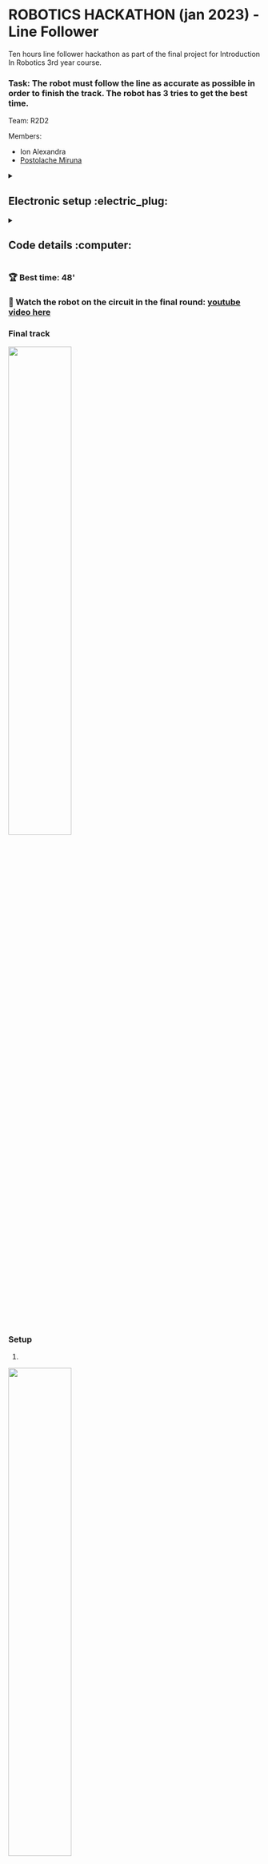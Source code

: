 # ROBOTICS HACKATHON (jan 2023) - Line Follower
Ten hours line follower hackathon as part of the final project for Introduction In Robotics 3rd year course.
### Task: The robot must follow the line as accurate as possible in order to finish the track. The robot has 3 tries to get the best time.

Team: R2D2

Members: 
  - Ion Alexandra
  - [Postolache Miruna](https://github.com/postolache-andreea-miruna/LineFollower)



<details>
<summary> <h2>Electronic setup :electric_plug:</h2> </summary>
<br>

### Components list
![image](https://user-images.githubusercontent.com/96074975/212561004-faaa97f3-109b-4f6d-b739-f99f38cf0c95.png)

      1.Arduino Uno
      2.Zip-ties
      3.Power source - LiPo battery
      4.2 Wheels
      5.Wires set for the line sensor (female - male)
      6.QTR-8A reflectance sensor, along with screws
      7.Ball caster
      8.Extra wires from the rest of components (male - male)
      9.3D printed Chassis
      10.Breadboard - medium (400pts)
      11.L293D motor driver
      12.2 DC motors

### Driver Connection table

![image](https://user-images.githubusercontent.com/96074975/212561232-9d6eca06-67b3-482b-acb4-5dcb3b32a5fd.png)


![image](https://user-images.githubusercontent.com/96074975/212561191-978ec6ae-f99f-4c5c-b6c9-7873e568f8b0.png)

### Motors and Sensor Connection scheme

![image](https://user-images.githubusercontent.com/96074975/212561261-3b9fd04a-e0c5-4bee-8ba6-5a4bf120d826.png)

</details>

<details>
<summary> <h2>Code details :computer:</h2> </summary>
<br>
<details>
<summary> <h3>PID</h3> </summary>

First it is better to start by changing just kp value. 

      Increase the value if the robot can not do a turn;
      
      Decrease the value if the robot do not follow the line becouse of overshooting

After finding a resonable kp value, next step is to change kd value by

      Increasing till the robot doesn't wobble to much and also takes better turns.

The final values for PID control

      float kp = 140; 
      float ki = 0;
      float kd = 180; 
 
 Other tries
 
      BEST CASES
      //Case 1:  follow the linie roughly, slow
      baseSpeed = 150;
      
      float kp = 5; 
      float ki = 0;
      float kd = 0;
      
      //Case 2:  follow the linie roughly, slow
      baseSpeed = 170;
      
      float kp = 7; 
      float ki = 0;
      float kd = 2;
      
      WORST CASES
      //Case 3:  not follow the linie
      baseSpeed = 160;
      
      float kp = 6; 
      float ki = 0;
      float kd = 0;

      //Case 4:  not follow the linie
      baseSpeed = 200;
      
      float kp = 5; 
      float ki = 0;
      float kd = 1;
      
      //Case 5:  not follow the linie
      baseSpeed = 160;
      
      float kp = 5; 
      float ki = 0;
      float kd = 0;
 </details>
 
 <details>
 <summary> <h3>Calibration(with millis)</h3> </summary>
 
       For CALIBRATION it is used autoCalibrate function where the robot moves left and right
       in order to understand the difference between black and white. 
 
 He first goes to the right, then to the left and so on.
 
 Calibration covers all sensors.
 
 - For the right move, the robot will have the following motor speeds:
      
      - right motor: -200
            
      - left motor: 200
      
 - For the left move, the robot will have the following motor speeds:
 
      - right motor: 250
      
      - left motor: -250
     
 These values were chosen after several attempts.
</details>

</details>

### :trophy: Best time: 48'
### :movie_camera: Watch the robot on the circuit in the final round: [youtube video here](https://youtu.be/fTuI3Zrmzfs)

### Final track
<img src="https://user-images.githubusercontent.com/96074975/212561679-ebe6544f-be2a-4667-8337-a04b82a55766.png" width=50% height=50%> 



### Setup

1.
<img src="https://user-images.githubusercontent.com/96074975/212561374-39e04df3-fe72-49c7-b00a-035a95a30332.png" width=50% height=50%> 

2.
<img src="https://user-images.githubusercontent.com/96074975/212561476-f946fbb6-c66c-4be6-bcd3-9b1fe347ee18.png" width=50% height=50%> 
